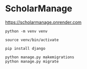 # ScholarManage
https://scholarmanage.onrender.com
```
python -m venv venv
```
```
source venv/bin/activate
```
```
pip install django
```
```
python manage.py makemigrations
python manage.py migrate
```
